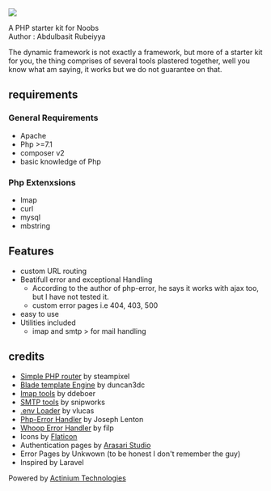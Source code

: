 <img src="https://raw.githubusercontent.com/ibnsultan/Dynamic-Framework/main/assets/img/small.png"/>

A PHP starter kit for Noobs <br>
Author : Abdulbasit Rubeiyya

The dynamic framework is not exactly a framework, but more of a starter kit for you, the thing comprises of several tools plastered together, well you know what am saying, it works but we do not guarantee on that.

## requirements
### General Requirements
 - Apache
 - Php >=7.1
 - composer v2
 - basic knowledge of Php

### Php Extenxsions
 - Imap
 - curl
 - mysql
 - mbstring

## Features
 - custom URL routing
 - Beatifull error and exceptional Handling
   - According to the author of php-error, he says it works with ajax too, but I have not tested it.
   - custom error pages i.e 404, 403, 500
 - easy to use
 - Utilities included
   - imap and smtp > for mail handling

## credits

 - [Simple PHP router](https://github.com/steampixel/simplePHPRouter) by steampixel
 - [Blade template Engine](http://duncan3dc.github.io/blade/) by duncan3dc
 - [Imap tools](https://github.com/ddeboer/imap) by ddeboer
 - [SMTP tools](https://github.com/snipworks/php-smtp) by snipworks
 - [.env Loader](https://github.com/vlucas/phpdotenv) by vlucas
 - [Php-Error Handler](https://github.com/JosephLenton/PHP-Error) by Joseph Lenton
 - [Whoop Error Handler](https://github.com/filp/whoops) by filp
 - Icons by [Flaticon](https://www.flaticon.com)
 - Authentication pages by [Arasari Studio](https://themeforest.net/user/arasari/portfolio)
 - Error Pages by Unkwown (to be honest I don't remember the guy)
 - Inspired by Laravel
 
 Powered by [Actinium Technologies](https://actech.cc)